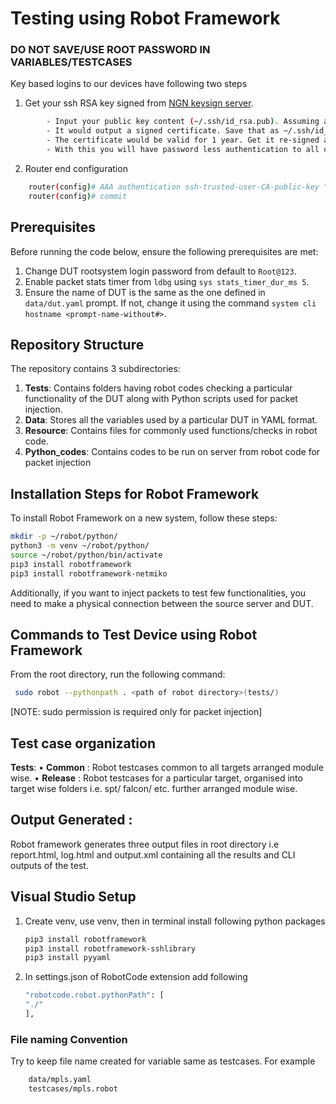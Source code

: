 # Testing using Robot Framework

### DO NOT SAVE/USE ROOT PASSWORD IN VARIABLES/TESTCASES

Key based logins to our devices have following two steps

1.  Get your ssh RSA key signed from [NGN keysign server](http://192.168.3.9/keysign.html).
```bash
        - Input your public key content (~/.ssh/id_rsa.pub). Assuming all of you have SSH keys in order to clone from gitlab. Otherwise follow http://192.168.3.53:8080/help/ssh 
        - It would output a signed certificate. Save that as ~/.ssh/id_rsa-cert.pub in your machine.
        - The certificate would be valid for 1 year. Get it re-signed after that period.
        - With this you will have password less authentication to all our MTBR based stacks (MTBR, HSRS, SPIC).
```

2. Router end configuration
```bash
    router(config)# AAA authentication ssh-trusted-user-CA-public-key "ecdsa-sha2-nistp256 AAAAE2VjZHNhLXNoYTItbmlzdHAyNTYAAAAIbmlzdHAyNTYAAABBBBk5Gmj5tspr1QQQ+RfYLrRuDYUekYfgO752d9+wgk9Pd6/BztN0UN9Xz2Xet2cihTomWc+n8zWFIF9+vvn+Cq8= cdot@ngn-srv-2"
    router(config)# commit
```

## Prerequisites

Before running the code below, ensure the following prerequisites are met:

1. Change DUT rootsystem login password from default to `Root@123`.
2. Enable packet stats timer from `ldbg` using `sys stats_timer_dur_ms 5`.
3. Ensure the name of DUT is the same as the one defined in `data/dut.yaml` prompt. If not, change it using the command `system cli hostname <prompt-name-without#>`.

## Repository Structure

The repository contains 3 subdirectories:

1. **Tests**: Contains folders having robot codes checking a particular functionality of the DUT along with Python scripts used for packet injection.
2. **Data**: Stores all the variables used by a particular DUT in YAML format.
3. **Resource**: Contains files for commonly used functions/checks in robot code.
3. **Python_codes**: Contains codes to be run on server from robot code for packet injection 

## Installation Steps for Robot Framework

To install Robot Framework on a new system, follow these steps:

```bash
mkdir -p ~/robot/python/
python3 -m venv ~/robot/python/
source ~/robot/python/bin/activate
pip3 install robotframework
pip3 install robotframework-netmiko
```


Additionally, if you want to inject packets to test few functionalities, you need to make a physical connection between the source server and DUT. 
## Commands to Test Device using Robot Framework 
From the root directory, run the following command:
 ```bash
  sudo robot --pythonpath . <path of robot directory>(tests/) 
  ```
[NOTE: sudo permission is required only for packet injection]

## Test case organization
**Tests**:
    • **Common** : Robot testcases common to all targets arranged module wise.
    • **Release** : Robot testcases for a particular target, organised into target wise folders i.e. spt/ falcon/ etc. further arranged module wise.

## Output Generated :
Robot framework generates three output files in root directory i.e report.html, log.html and output.xml containing all the results and CLI outputs of the test.





## Visual Studio Setup

1. Create venv, use venv, then in terminal install following python packages
    
    ```bash
	pip3 install robotframework
	pip3 install robotframework-sshlibrary
	pip3 install pyyaml
    ```

2. In settings.json of RobotCode extension add following

    ```bash
    "robotcode.robot.pythonPath": [
    "./"
    ],
    ```
### File naming Convention ###
Try to keep file name created for variable same as testcases. For example

```bash
    data/mpls.yaml
    testcases/mpls.robot
```